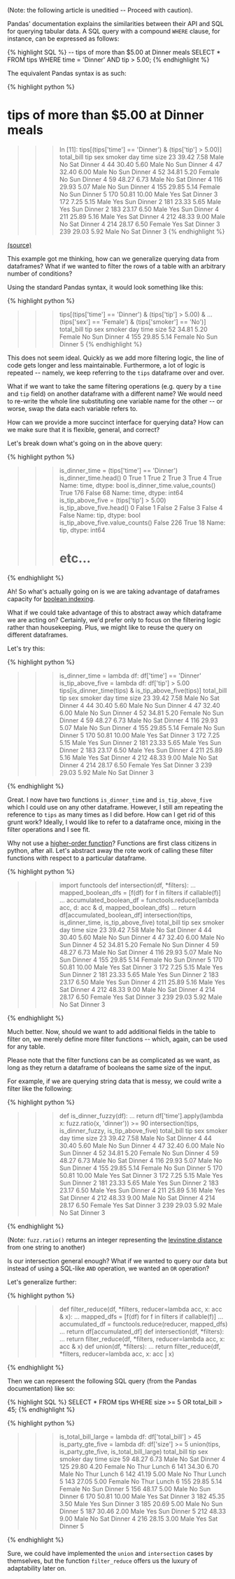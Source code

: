 (Note: the following article is uneditied -- Proceed with caution).

Pandas' documentation explains the similarities between their API
and SQL for querying tabular data. A SQL query with a compound `WHERE` clause,
 for instance, can be expressed as follows:

{% highlight SQL %}
-- tips of more than $5.00 at Dinner meals
SELECT *
FROM tips
WHERE time = 'Dinner' AND tip > 5.00;
{% endhighlight %}

The equivalent Pandas syntax is as such:

{% highlight python %}
# tips of more than $5.00 at Dinner meals
>>> In [11]: tips[(tips['time'] == 'Dinner') & (tips['tip'] > 5.00)]
     total_bill    tip     sex smoker  day    time  size
23        39.42   7.58    Male     No  Sat  Dinner     4
44        30.40   5.60    Male     No  Sun  Dinner     4
47        32.40   6.00    Male     No  Sun  Dinner     4
52        34.81   5.20  Female     No  Sun  Dinner     4
59        48.27   6.73    Male     No  Sat  Dinner     4
116       29.93   5.07    Male     No  Sun  Dinner     4
155       29.85   5.14  Female     No  Sun  Dinner     5
170       50.81  10.00    Male    Yes  Sat  Dinner     3
172        7.25   5.15    Male    Yes  Sun  Dinner     2
181       23.33   5.65    Male    Yes  Sun  Dinner     2
183       23.17   6.50    Male    Yes  Sun  Dinner     4
211       25.89   5.16    Male    Yes  Sat  Dinner     4
212       48.33   9.00    Male     No  Sat  Dinner     4
214       28.17   6.50  Female    Yes  Sat  Dinner     3
239       29.03   5.92    Male     No  Sat  Dinner     3
{% endhighlight %}

[(source)](https://pandas.pydata.org/pandas-docs/stable/comparison_with_sql.html#where)

This example got me thinking, how can we generalize querying data from dataframes?
What if we wanted to filter the rows of a table with an arbitrary number of
conditions?

Using the standard Pandas syntax, it would look something like this:

{% highlight python %}
>>> tips[(tips['time'] == 'Dinner') & (tips['tip'] > 5.00) &
...      (tips['sex'] == 'Female')  & (tips['smoker'] == 'No')]
     total_bill   tip     sex smoker  day    time  size
52        34.81  5.20  Female     No  Sun  Dinner     4
155       29.85  5.14  Female     No  Sun  Dinner     5
{% endhighlight %}

This does not seem ideal. Quickly as we add more filtering logic, the line of code gets
longer and less maintainable. Furthermore, a lot of logic is repeated -- namely, we keep referring
to the `tips` dataframe over and over.

What if we want to take the same filtering operations (e.g. query by a `time` and `tip` field) on another
dataframe with a different name? We would need to re-write the whole line substituting one variable name for the
other -- or worse, swap the data each variable refers to.

How can we provide a more succinct interface for querying data? How can we make sure that
it is flexible, general, and correct?

Let's break down what's going on in the above query:

{% highlight python %}
>>> is_dinner_time = (tips['time'] == 'Dinner')
>>> is_dinner_time.head()
0    True
1    True
2    True
3    True
4    True
Name: time, dtype: bool
>>> is_dinner_time.value_counts()
True     176
False     68
Name: time, dtype: int64
>>> is_tip_above_five = (tips['tip'] > 5.00)
>>> is_tip_above_five.head()
0    False
1    False
2    False
3    False
4    False
Name: tip, dtype: bool
>>> is_tip_above_five.value_counts()
False    226
True      18
Name: tip, dtype: int64
>>> # etc...
{% endhighlight %}

Ah! So what's actually going on is we are taking advantage of dataframes capacity for [boolean indexing](https://pandas.pydata.org/pandas-docs/stable/10min.html#boolean-indexing).

What if we could take advantage of this to abstract away which dataframe we are acting on?
Certainly, we'd prefer only to focus on the filtering logic rather than housekeeping.
Plus, we might like to reuse the query on different dataframes.

Let's try this:

{% highlight python %}
>>> is_dinner_time = lambda df: df['time'] == 'Dinner'
>>> is_tip_above_five = lambda df: df['tip'] > 5.00
>>> tips[is_dinner_time(tips) & is_tip_above_five(tips)]
     total_bill    tip     sex smoker  day    time  size
23        39.42   7.58    Male     No  Sat  Dinner     4
44        30.40   5.60    Male     No  Sun  Dinner     4
47        32.40   6.00    Male     No  Sun  Dinner     4
52        34.81   5.20  Female     No  Sun  Dinner     4
59        48.27   6.73    Male     No  Sat  Dinner     4
116       29.93   5.07    Male     No  Sun  Dinner     4
155       29.85   5.14  Female     No  Sun  Dinner     5
170       50.81  10.00    Male    Yes  Sat  Dinner     3
172        7.25   5.15    Male    Yes  Sun  Dinner     2
181       23.33   5.65    Male    Yes  Sun  Dinner     2
183       23.17   6.50    Male    Yes  Sun  Dinner     4
211       25.89   5.16    Male    Yes  Sat  Dinner     4
212       48.33   9.00    Male     No  Sat  Dinner     4
214       28.17   6.50  Female    Yes  Sat  Dinner     3
239       29.03   5.92    Male     No  Sat  Dinner     3

{% endhighlight %}

Great. I now have two functions `is_dinner_time` and `is_tip_above_five` which I could use on any other dataframe.
However, I still am repeating the reference to `tips` as many times as I did before.
How can I get rid of this grunt work? Ideally, I would like to refer to a dataframe once, mixing in the filter
operations and I see fit.

Why not use a [higher-order function](https://en.wikipedia.org/wiki/Higher-order_function)? Functions are first class citizens in python, after all. Let's abstract away
the rote work of calling these filter functions with respect to a particular dataframe.

{% highlight python %}
>>> import functools
>>> def intersection(df, *filters):
...    mapped_boolean_dfs = [f(df) for f in filters if callable(f)]
...    accumulated_boolean_df = functools.reduce(lambda acc, d: acc & d, mapped_boolean_dfs)
...    return df[accumulated_boolean_df]
>>> intersection(tips, is_dinner_time, is_tip_above_five)
     total_bill    tip     sex smoker  day    time  size
23        39.42   7.58    Male     No  Sat  Dinner     4
44        30.40   5.60    Male     No  Sun  Dinner     4
47        32.40   6.00    Male     No  Sun  Dinner     4
52        34.81   5.20  Female     No  Sun  Dinner     4
59        48.27   6.73    Male     No  Sat  Dinner     4
116       29.93   5.07    Male     No  Sun  Dinner     4
155       29.85   5.14  Female     No  Sun  Dinner     5
170       50.81  10.00    Male    Yes  Sat  Dinner     3
172        7.25   5.15    Male    Yes  Sun  Dinner     2
181       23.33   5.65    Male    Yes  Sun  Dinner     2
183       23.17   6.50    Male    Yes  Sun  Dinner     4
211       25.89   5.16    Male    Yes  Sat  Dinner     4
212       48.33   9.00    Male     No  Sat  Dinner     4
214       28.17   6.50  Female    Yes  Sat  Dinner     3
239       29.03   5.92    Male     No  Sat  Dinner     3

{% endhighlight %}

Much better. Now, should we want to add additional fields in the table to filter on, we merely define more
filter functions -- which, again, can be used for any table.

Please note that the filter functions can be as complicated as we want, as long as they return a dataframe of
booleans the same size of the input.

For example, if we are querying string data that is messy, we could write a filter like
the following:

{% highlight python %}
>>> def is_dinner_fuzzy(df):
...    return df['time'].apply(lambda x: fuzz.ratio(x, 'dinner')) >= 90
>>> intersection(tips, is_dinner_fuzzy, is_tip_above_five)
     total_bill    tip     sex smoker  day    time  size
23        39.42   7.58    Male     No  Sat  Dinner     4
44        30.40   5.60    Male     No  Sun  Dinner     4
47        32.40   6.00    Male     No  Sun  Dinner     4
52        34.81   5.20  Female     No  Sun  Dinner     4
59        48.27   6.73    Male     No  Sat  Dinner     4
116       29.93   5.07    Male     No  Sun  Dinner     4
155       29.85   5.14  Female     No  Sun  Dinner     5
170       50.81  10.00    Male    Yes  Sat  Dinner     3
172        7.25   5.15    Male    Yes  Sun  Dinner     2
181       23.33   5.65    Male    Yes  Sun  Dinner     2
183       23.17   6.50    Male    Yes  Sun  Dinner     4
211       25.89   5.16    Male    Yes  Sat  Dinner     4
212       48.33   9.00    Male     No  Sat  Dinner     4
214       28.17   6.50  Female    Yes  Sat  Dinner     3
239       29.03   5.92    Male     No  Sat  Dinner     3

{% endhighlight %}

(Note: `fuzz.ratio()` returns an integer representing the [levinstine distance](https://en.wikipedia.org/wiki/Levenshtein_distance) from one string to another)

Is our intersection general enough? What if we wanted to query our data but instead of using a SQL-like `AND` operation,
we wanted an `OR` operation?

Let's generalize further:

{% highlight python %}
>>> def filter_reduce(df, *filters, reducer=lambda acc, x: acc & x):
...    mapped_dfs = [f(df) for f in filters if callable(f)]
...    accumulated_df = functools.reduce(reducer, mapped_dfs)
...    return df[accumulated_df]
>>> def intersection(df, *filters):
...    return filter_reduce(df, *filters, reducer=lambda acc, x: acc & x)
>>> def union(df, *filters):
...    return filter_reduce(df, *filters, reducer=lambda acc, x: acc | x)

{% endhighlight %}

Then we can represent the following SQL query (from the Pandas documentation) like so:

{% highlight SQL %}
SELECT *
FROM tips
WHERE size >= 5 OR total_bill > 45;
{% endhighlight %}

{% highlight python %}
>>> is_total_bill_large = lambda df: df['total_bill'] > 45
>>> is_party_gte_five = lambda df: df['size'] >= 5
>>> union(tips, is_party_gte_five, is_total_bill_large)
     total_bill    tip     sex smoker   day    time  size
59        48.27   6.73    Male     No   Sat  Dinner     4
125       29.80   4.20  Female     No  Thur   Lunch     6
141       34.30   6.70    Male     No  Thur   Lunch     6
142       41.19   5.00    Male     No  Thur   Lunch     5
143       27.05   5.00  Female     No  Thur   Lunch     6
155       29.85   5.14  Female     No   Sun  Dinner     5
156       48.17   5.00    Male     No   Sun  Dinner     6
170       50.81  10.00    Male    Yes   Sat  Dinner     3
182       45.35   3.50    Male    Yes   Sun  Dinner     3
185       20.69   5.00    Male     No   Sun  Dinner     5
187       30.46   2.00    Male    Yes   Sun  Dinner     5
212       48.33   9.00    Male     No   Sat  Dinner     4
216       28.15   3.00    Male    Yes   Sat  Dinner     5

{% endhighlight %}

Sure, we could have implemented the `union` and `intersection` cases by themselves, but the
function `filter_reduce` offers us the luxury of adaptability later on.
